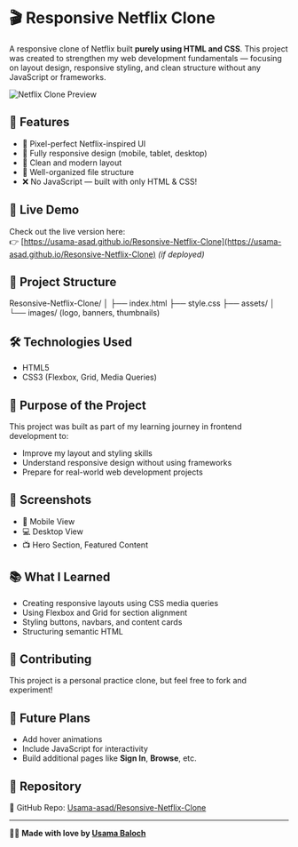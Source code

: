 # 🎬 Responsive Netflix Clone

A responsive clone of Netflix built **purely using HTML and CSS**. This project was created to strengthen my web development fundamentals — focusing on layout design, responsive styling, and clean structure without any JavaScript or frameworks.

![Netflix Clone Preview](https://user-images.githubusercontent.com/your-screenshot-path/preview.png) <!-- optional: replace with your actual screenshot -->

## 🌟 Features

- 🎯 Pixel-perfect Netflix-inspired UI
- 📱 Fully responsive design (mobile, tablet, desktop)
- 💎 Clean and modern layout
- 📁 Well-organized file structure
- ❌ No JavaScript — built with only HTML & CSS!

## 🚀 Live Demo

Check out the live version here:  
👉 [https://usama-asad.github.io/Resonsive-Netflix-Clone](https://usama-asad.github.io/Resonsive-Netflix-Clone) *(if deployed)*

## 📂 Project Structure

Resonsive-Netflix-Clone/
│
├── index.html
├── style.css
├── assets/
│ └── images/ (logo, banners, thumbnails)

## 🛠️ Technologies Used

- HTML5  
- CSS3 (Flexbox, Grid, Media Queries)

## 🎯 Purpose of the Project

This project was built as part of my learning journey in frontend development to:

- Improve my layout and styling skills
- Understand responsive design without using frameworks
- Prepare for real-world web development projects

## 📸 Screenshots

<!-- Add real screenshots here -->
- 📱 Mobile View  
- 💻 Desktop View  
- 📺 Hero Section, Featured Content

## 📚 What I Learned

- Creating responsive layouts using CSS media queries
- Using Flexbox and Grid for section alignment
- Styling buttons, navbars, and content cards
- Structuring semantic HTML

## 🤝 Contributing

This project is a personal practice clone, but feel free to fork and experiment!

## 🧠 Future Plans

- Add hover animations  
- Include JavaScript for interactivity  
- Build additional pages like **Sign In**, **Browse**, etc.

## 📎 Repository

🔗 GitHub Repo: [Usama-asad/Resonsive-Netflix-Clone](https://github.com/Usama-asad/Resonsive-Netflix-Clone)

---

🧑‍💻 **Made with love by [Usama Baloch](https://github.com/Usama-asad)**  
